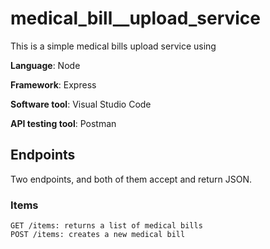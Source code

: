 # medical_bill__upload_service

This is a simple medical bills upload service using 

**Language**: Node

**Framework**: Express 

**Software tool**: Visual Studio Code

**API testing tool**: Postman

## Endpoints
Two endpoints, and both of them accept and return JSON.
### Items
    GET /items: returns a list of medical bills
    POST /items: creates a new medical bill
